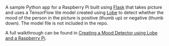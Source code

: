 A sample Python app for a Raspberry Pi built using [Flask](https://flask.palletsprojects.com/en/2.0.x/) that takes picture and uses a TensorFlow lite model created using [Lobe](https://www.lobe.ai/) to detect whether the mood of the person in the picture is positive (thumb up) or negative (thumb down). The model file is not included in the repo.

A full walkthrough can be found in [Creating a Mood Detector using Lobe and a Raspberry Pi](https://brendg.co.uk/2021/07/26/creating-a-mood-detector-using-lobe-and-a-raspberry-pi/).
